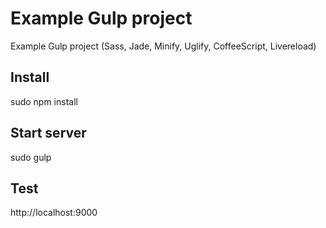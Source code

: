 Example Gulp project
============

Example Gulp project (Sass, Jade, Minify, Uglify, CoffeeScript, Livereload)

## Install
sudo npm install

## Start server
sudo gulp

## Test
http://localhost:9000